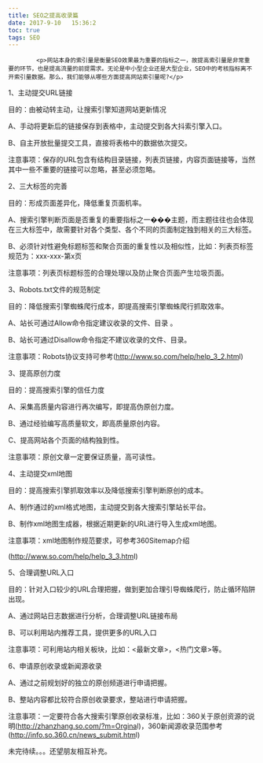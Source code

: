 ```yaml
---
title: SEO之提高收录篇
date: 2017-9-10   15:36:2
toc: true
tags: SEO
---
```


			<p>网站本身的索引量是衡量SEO效果最为重要的指标之一，故提高索引量是非常重要的环节，也是提高流量的前提需求。无论是中小型企业还是大型企业，SEO中的考核指标离不开索引量数据。那么，我们能够从哪些方面提高网站索引量呢?</p>
<p>1、主动提交URL链接</p>
<p>目的：由被动转主动，让搜索引擎知道网站更新情况</p>
<p>A、手动将更新后的链接保存到表格中，主动提交到各大抖索引擎入口。</p>
<p>B、自主开放批量提交工具，直接将表格中的数据依次提交。</p>
<p>注意事项：保存的URL包含有结构目录链接，列表页链接，内容页面链接等，当然其中一些不重要的链接可以忽略，甚至必须忽略。</p>
<p>2、三大标签的完善</p>
<p>目的：形成页面差异化，降低重复页面机率。</p>
<p>A、搜索引擎判断页面是否重复的重要指标之一���主题，而主题往往也会体现在三大标签中，故需要针对各个类型、各个不同的页面制定独到相关的三大标签。</p>
<p>B、必须针对性避免标题标签和聚合页面的重复性以及相似性，比如：列表页标签规范为：xxx-xxx-第x页</p>
<p>注意事项：列表页标题标签的合理处理以及防止聚合页面产生垃圾页面。</p>
<p>3、Robots.txt文件的规范制定</p>
<p>目的：降低搜索引擎蜘蛛爬行成本，即提高搜索引擎蜘蛛爬行抓取效率。</p>
<p>A、站长可通过Allow命令指定建议收录的文件、目录 。</p>
<p>B、站长可通过Disallow命令指定不建议收录的文件、目录。</p>
<p>注意事项：Robots协议支持可参考(<a href="http://www.so.com/help/help_3_2.htm" target="_blank" rel="nofollow">http://www.so.com/help/help_3_2.htm</a>l)</p>
<p>3、提高原创力度</p>
<p>目的：提高搜索引擎的信任力度</p>
<p>A、采集高质量内容进行再次编写，即提高伪原创力度。</p>
<p>B、通过经验编写高质量软文，即高质量原创内容。</p>
<p>C、提高网站各个页面的结构独到性。</p>
<p>注意事项：原创文章一定要保证质量，高可读性。</p>
<p>4、主动提交xml地图</p>
<p>目的：提高搜索引擎抓取效率以及降低搜索引擎判断原创的成本。</p>
<p>A、制作通过的xml格式地图，主动提交到各大搜索引擎站长平台。</p>
<p>B、制作xml地图生成器，根据近期更新的URL进行导入生成xml地图。</p>
<p>注意事项：xml地图制作规范要求，可参考360Sitemap介绍</p>
<p>(<a href="http://www.so.com/help/help_3_3.htm" target="_blank" rel="nofollow">http://www.so.com/help/help_3_3.htm</a>l)</p>
<p>5、合理调整URL入口</p>
<p>目的：针对入口较少的URL合理把握，做到更加合理引导蜘蛛爬行，防止循环陷阱出现。</p>
<p>A、通过网站日志数据进行分析，合理调整URL链接布局</p>
<p>B、可以利用站内推荐工具，提供更多的URL入口</p>
<p>注意事项：可利用站内相关板块，比如：<最新文章>，<热门文章>等。</p>
<p>6、申请原创收录或新闻源收录</p>
<p>A、通过之前规划好的独立的原创频道进行申请把握。</p>
<p>B、整站内容都比较符合原创收录要求，整站进行申请把握。</p>
<p>注意事项：一定要符合各大搜索引擎原创收录标准，比如：360关于原创资源的说明(<a href="http://zhanzhang.so.com/?m=Orgina" target="_blank" rel="nofollow">http://zhanzhang.so.com/?m=Orgina</a>l)，360新闻源收录范围参考(<a href="http://info.so.360.cn/news_submit.htm" target="_blank" rel="nofollow">http://info.so.360.cn/news_submit.htm</a>l)</p>
<p>未完待续。。。还望朋友相互补充。</p>
		